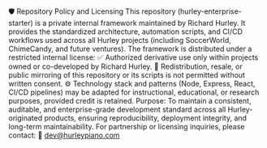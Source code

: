 🛡️ Repository Policy and Licensing
This repository (hurley-enterprise-starter) is a private internal framework maintained by Richard Hurley.
It provides the standardized architecture, automation scripts, and CI/CD workflows used across all Hurley projects (including SoccerWorld, ChimeCandy, and future ventures).
The framework is distributed under a restricted internal license:
✅ Authorized derivative use only within projects owned or co-developed by Richard Hurley.
🚫 Redistribution, resale, or public mirroring of this repository or its scripts is not permitted without written consent.
⚙️ Technology stack and patterns (Node, Express, React, CI/CD pipelines) may be adapted for instructional, educational, or research purposes, provided credit is retained.
Purpose:
To maintain a consistent, auditable, and enterprise-grade development standard across all Hurley-originated products, ensuring reproducibility, deployment integrity, and long-term maintainability.
For partnership or licensing inquiries, please contact:
📧 dev@hurleypiano.com
